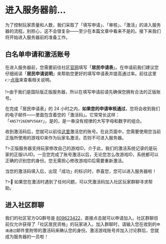 # 进入服务器前...

为了控制玩家质量和人数，我们采取了「填写申请」、「审核」、「激活」的进入服务器的流程。别担心，这不会很复杂——至少在本篇文章中看来不是的。接下来我们将开始进入服务器前的准备工作。

## 白名单申请和激活账号

在进入服务器前，您需要前往社区[官网](https//sotap.org)填写「**居民申请表**」。在申请前我们建议您仔细阅读「**居民申请说明**」来帮助您更好的填写申请表并提高通过率。前往这里👉[点我](https://wiki.sotap.org/#/forum/application)来查看相关说明。

!>由于我们是国际版正版服务器，所以在填写申请前请先确保您拥有合法的正版账号。

在完成「居民申请表」的 24 小时之内，**如果您的申请审核通过**，您将会收到我们的电子邮件——里面包含着您的「激活码」。它常常长这样：「`4N57Y26ENPV56AY`」，是的，是一串没有规律的大写字母和数字的组合。

收到激活码后，您就可以前往[这里](https://redeem.sotap.org/)激活您的账号。在此页面中，您需要使用您当前正版所使用的游戏ID来作为玩家名激活，否则不可进入服务器。

?>正版服务器支持玩家修改自己的游戏ID，介于此，我们的激活系统记录的是玩家的正版UUID。一旦您完成了账号激活以后，无论您怎么改游戏ID，系统都可以正确的识别您的身份。您无需担心修改游戏ID后需要重新激活。

当您的激活码填入后，出现「成功」的标识时，恭喜您，您可以进入服务器啦！

?>🤔 如果您在激活时遇到了任何问题，可以凭激活码加入社区玩家群聊寻求帮助。

## 进入社区群聊

我们的社区官方QQ群号是 [809623422](//shang.qq.com/wpa/qunwpa?idkey=b2668c62484e3d5c400131ae4a688088113dbc1b5b63b18a4bb75749edac99e7)，直接点击就可以申请加入。社区群聊目前仅允许获得了「社区居民资格」的玩家进入。加入群聊时，请输入您在收到的`申请通过`邮件里附带的激活码来确认您的身份。激活游戏账号并加入讨论群后，您就成为服务器的一员啦！
